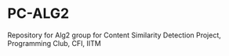 # PC-ALG2
Repository for Alg2 group for Content Similarity Detection Project, Programming Club, CFI, IITM
